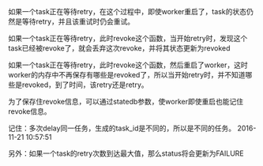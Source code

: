 如果一个task正在等待retry，在这个过程中，即使worker重启了，task的状态仍然是等待retry，并且该重试时仍会重试。

如果一个task正在等待retry，此时revoke这个函数，当开始retry时，发现这个task已经被revoke了，就会丢弃这次revoke，并将其状态更新为revoked

如果一个task正在等待retry，此时revoke这个函数，然后重启了worker，这时worker的内存中不再保存有哪些是revoked了，所以当开始retry时，并不知道哪些是revoked，到了时间，该retry还是retry。

为了保存住revoke信息，可以通过statedb参数，使worker即使重启也能记住revoke信息。

记住：多次delay同一任务，生成的task_id是不同的，所以是不同的任务。
2016-11-21 10:57:51

另外：如果一个task的retry次数到达最大值，那么status将会更新为FAILURE
